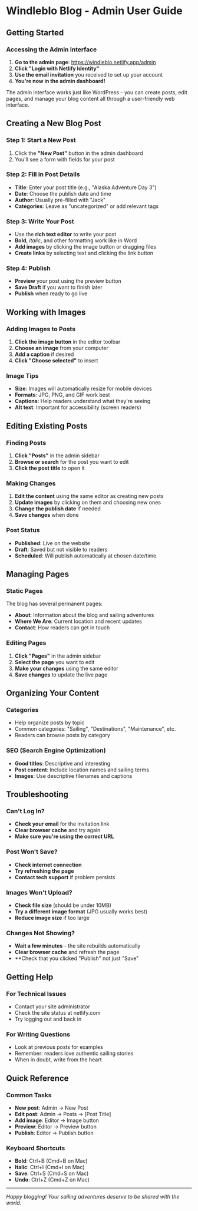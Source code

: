 # Windleblo Blog - Admin User Guide

## Getting Started

### Accessing the Admin Interface

1. **Go to the admin page**: https://windleblo.netlify.app/admin
2. **Click "Login with Netlify Identity"**
3. **Use the email invitation** you received to set up your account
4. **You're now in the admin dashboard!**

The admin interface works just like WordPress - you can create posts, edit pages, and manage your blog content all through a user-friendly web interface.

## Creating a New Blog Post

### Step 1: Start a New Post
1. Click the **"New Post"** button in the admin dashboard
2. You'll see a form with fields for your post

### Step 2: Fill in Post Details
- **Title**: Enter your post title (e.g., "Alaska Adventure Day 3")
- **Date**: Choose the publish date and time
- **Author**: Usually pre-filled with "Jack"
- **Categories**: Leave as "uncategorized" or add relevant tags

### Step 3: Write Your Post
- Use the **rich text editor** to write your post
- **Bold**, *italic*, and other formatting work like in Word
- **Add images** by clicking the image button or dragging files
- **Create links** by selecting text and clicking the link button

### Step 4: Publish
- **Preview** your post using the preview button
- **Save Draft** if you want to finish later
- **Publish** when ready to go live

## Working with Images

### Adding Images to Posts
1. **Click the image button** in the editor toolbar
2. **Choose an image** from your computer
3. **Add a caption** if desired
4. **Click "Choose selected"** to insert

### Image Tips
- **Size**: Images will automatically resize for mobile devices
- **Formats**: JPG, PNG, and GIF work best
- **Captions**: Help readers understand what they're seeing
- **Alt text**: Important for accessibility (screen readers)

## Editing Existing Posts

### Finding Posts
1. **Click "Posts"** in the admin sidebar
2. **Browse or search** for the post you want to edit
3. **Click the post title** to open it

### Making Changes
1. **Edit the content** using the same editor as creating new posts
2. **Update images** by clicking on them and choosing new ones
3. **Change the publish date** if needed
4. **Save changes** when done

### Post Status
- **Published**: Live on the website
- **Draft**: Saved but not visible to readers
- **Scheduled**: Will publish automatically at chosen date/time

## Managing Pages

### Static Pages
The blog has several permanent pages:
- **About**: Information about the blog and sailing adventures
- **Where We Are**: Current location and recent updates
- **Contact**: How readers can get in touch

### Editing Pages
1. **Click "Pages"** in the admin sidebar
2. **Select the page** you want to edit
3. **Make your changes** using the same editor
4. **Save changes** to update the live page

## Organizing Your Content

### Categories
- Help organize posts by topic
- Common categories: "Sailing", "Destinations", "Maintenance", etc.
- Readers can browse posts by category

### SEO (Search Engine Optimization)
- **Good titles**: Descriptive and interesting
- **Post content**: Include location names and sailing terms
- **Images**: Use descriptive filenames and captions

## Troubleshooting

### Can't Log In?
- **Check your email** for the invitation link
- **Clear browser cache** and try again
- **Make sure you're using the correct URL**

### Post Won't Save?
- **Check internet connection**
- **Try refreshing the page**
- **Contact tech support** if problem persists

### Images Won't Upload?
- **Check file size** (should be under 10MB)
- **Try a different image format** (JPG usually works best)
- **Reduce image size** if too large

### Changes Not Showing?
- **Wait a few minutes** - the site rebuilds automatically
- **Clear browser cache** and refresh the page
- **Check that you clicked "Publish" not just "Save"

## Getting Help

### For Technical Issues
- Contact your site administrator
- Check the site status at netlify.com
- Try logging out and back in

### For Writing Questions
- Look at previous posts for examples
- Remember: readers love authentic sailing stories
- When in doubt, write from the heart

## Quick Reference

### Common Tasks
- **New post**: Admin → New Post
- **Edit post**: Admin → Posts → [Post Title]
- **Add image**: Editor → Image button
- **Preview**: Editor → Preview button
- **Publish**: Editor → Publish button

### Keyboard Shortcuts
- **Bold**: Ctrl+B (Cmd+B on Mac)
- **Italic**: Ctrl+I (Cmd+I on Mac)
- **Save**: Ctrl+S (Cmd+S on Mac)
- **Undo**: Ctrl+Z (Cmd+Z on Mac)

---

*Happy blogging! Your sailing adventures deserve to be shared with the world.*